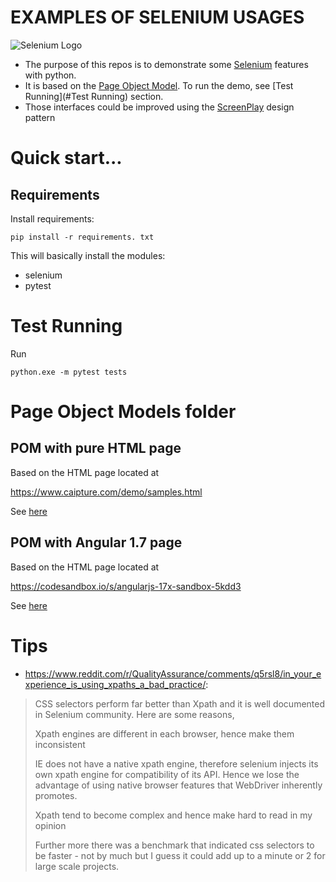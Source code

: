 EXAMPLES OF SELENIUM USAGES
=====
![Selenium Logo](https://selenium-python.readthedocs.io/_static/logo.png)

* The purpose of this repos is to demonstrate some [Selenium](https://selenium-python.readthedocs.io/) features with python.
* It is based on the [Page Object Model](https://www.selenium.dev/documentation/test_practices/encouraged/page_object_models/). To run the demo, see [Test Running](#Test Running) section.
* Those interfaces could be improved using the [ScreenPlay](https://screenpy-docs.readthedocs.io/en/latest/index.html) design pattern 
# Quick start...
## Requirements
Install requirements:

    pip install -r requirements. txt 

This will basically install the modules:
* selenium
* pytest

# Test Running
Run 

    python.exe -m pytest tests

# Page Object Models folder
## POM with pure HTML page
Based on the HTML page located at 

https://www.caipture.com/demo/samples.html

See [here](pom/caipture_com_demo_samples.py)

## POM with Angular 1.7 page
Based on the HTML page located at 

https://codesandbox.io/s/angularjs-17x-sandbox-5kdd3

See [here](pom/codesandbox.py)

# Tips

* https://www.reddit.com/r/QualityAssurance/comments/q5rsl8/in_your_experience_is_using_xpaths_a_bad_practice/:

>CSS selectors perform far better than Xpath and it is well documented in Selenium community. Here are some reasons,
>
>Xpath engines are different in each browser, hence make them inconsistent
>
>IE does not have a native xpath engine, therefore selenium injects its own xpath engine for compatibility of its API. Hence we lose the advantage of using native browser features that WebDriver inherently promotes.
>
>Xpath tend to become complex and hence make hard to read in my opinion
>
>Further more there was a benchmark that indicated css selectors to be faster - not by much but I guess it could add up to a minute or 2 for large scale projects.


